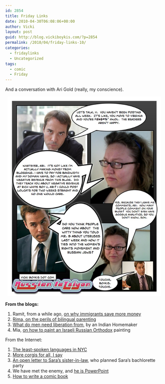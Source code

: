 ```yaml
---
id: 2854
title: Friday Links
date: 2010-04-30T06:08:06+00:00
author: Vicki
layout: post
guid: http://blog.vickiboykis.com/?p=2854
permalink: /2010/04/friday-links-10/
categories:
  - fridaylinks
  - Uncategorized
tags:
  - comic
  - Friday
---
```

And a conversation with Ari Gold (really, my conscience).

<p style="text-align: center;">
  <a href="https://raw.githubusercontent.com/veekaybee/wlb/gh-pages/assets/images/2010/04/Page_11.jpg"><img class="aligncenter size-full wp-image-2857" title="Page_1" src="https://raw.githubusercontent.com/veekaybee/wlb/gh-pages/assets/images/2010/04/Page_11.jpg" alt="" width="490" height="634" /></a>
</p>

<p style="text-align: left;">
  <strong>From the blogs:</strong>
</p>

  1. Ramit, from a while ago, [on why immigrants save more money](http://www.iwillteachyoutoberich.com/blog/why-do-immigrants-save-so-much-more-money-than-you-do/)
  2. [Rima, on the perils of bilingual parenting](http://rimarama.blogspot.com/2009/02/bilingual-blues.html?utm_source=feedburner&utm_medium=feed&utm_campaign=Feed%3A+Rimarama+%28Rimarama%29)
  3. [What do men need liberation from](http://indianhomemaker.wordpress.com/2010/04/26/what-do-men-need-liberation-from/?utm_source=feedburner&utm_medium=feed&utm_campaign=Feed%3A+wordpress%2FQiZq+%28The+Life+and+Times+of+an+Indian+Homemaker%29), by an Indian Homemaker
  4. Mia, [on how to paint an Israeli Russian Orthodox](http://howtobeisraeli.blogspot.com/2010/04/im-back.html) painting

<p style="text-align: left;">
  <p style="text-align: left;">
    From the Internet:
  </p>
  
  <ol>
    <li>
      <a href="http://cityroom.blogs.nytimes.com/2010/04/28/land-of-lonely-tongues/">The least-spoken languages in NYC</a>
    </li>
    <li>
      <a href="http://jezebel.com/5526510/corgi--bess">More corgis for all, I say</a>
    </li>
    <li>
      <a href="http://www.mcsweeneys.net/links/openletters/8sisterinlaw.html">An open letter to Sara&#8217;s sister-in-law</a>, who planned Sara&#8217;s bachlorette party
    </li>
    <li>
      We have met the enemy, and <a href="http://www.nytimes.com/2010/04/27/world/27powerpoint.html?hp">he is PowerPoint</a>
    </li>
    <li>
      <a href="http://www.blambot.com/grammar.shtml">How to write a comic book</a>
    </li>
  </ol>